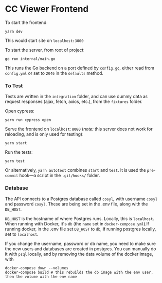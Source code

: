 # CC Viewer Frontend

To start the frontend:

```
yarn dev
```

This would start site on `localhost:3000`

To start the server, from root of project:

```
go run internal/main.go
```

This runs the Go backend on a port defined by `config.go`, either read from `config.yml` or set to `2046` in the `defaults` method.

### To Test

Tests are written in the `integration` folder, and can use dummy data as request responses (ajax, fetch, axios, etc.), from the `fixtures` folder.

Open cypress:

```
yarn run cypress open
```

Serve the frontend on `localhost:8080` (_note:_ this server does not work for reloading, and is only used for testing):

```
yarn start
```

Run the tests:

```
yarn test
```

Or alternatively, `yarn autotest` combines `start` and `test`. It is used the `pre-commit` hook—a script in the `.git/hooks/` folder.

### Database

The API connects to a Postgres database called `cosyl`, with username `cosyl` and password `cosyl`. These are being set in the .env file, along with the `DB_HOST`.

`DB_HOST` is the hostname of where Postgres runs. Locally, this is `localhost`. When running with Docker, it's `db` (the `name` set in `docker-compose.yml`).If running docker, in the .env file set `DB_HOST` to `db`, if running postgres locally, set to `localhost`.

If you change the username, password or db name, you need to make sure the new users and databases are created in postgres. You can manually do it with `psql` locally, and by removing the data volume of the docker image, with

```
docker-compose down --volumes
docker-compose build # this rebuilds the db image with the env user, then the volume with the env name
```
